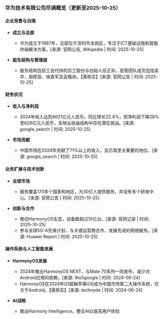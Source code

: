 ### 华为技术有限公司尽调概览（更新至2025-10-25）

#### 企业背景与治理

- **成立与总部**
  - 华为成立于1987年，总部位于深圳市龙岗区，专注于ICT基础设施和智能终端解决方案。[来源: 官网公告, Wikipedia | 时间: 2025-10-25]

- **股东结构与管理层**
  - 股东结构包括工会代持的员工股份与创始人任正非。高管团队成员包括梁华、胡厚崑、徐直军及孟晚舟。【需核实】[来源: 官网公告 | 时间: 2025-10-25]

#### 财务状况

- **收入与净利润**
  - 2024年收入达到8621亿元人民币，同比增长22.4%，但净利润下降28%至626亿元人民币，反映出收益结构中存在潜在挑战。[来源: google_search | 时间: 2025-10-25]

- **市场贡献**
  - 中国市场在2024年贡献了71%以上的收入，显示其至关重要的地位。[来源: google_search | 时间: 2025-10-25]

#### 业务扩展与技术创新

- **全球市场**
  - 服务覆盖170多个国家和地区，为30亿人提供服务，并设有多个研发中心。[来源: 官网公告 | 时间: 2025-10-25]

- **创新与合作**
  - 推动HarmonyOS生态，设备数超过10亿台。[来源: 官网记录 | 时间: 2025-10-25]
  - 参与全球5G-A先锋计划，与关键运营商合作，发展先进的网络服务。[来源: Huawei Report | 时间: 2025-10-25]

#### 操作系统与人工智能发展

- **HarmonyOS发展**
  - 2024年推出HarmonyOS NEXT，与Mate 70系列一同发布，减少对Android应用的依赖。[来源: 9to5google | 时间: 2024-06-24]
  - HarmonyOS在2024年Q1超越苹果iOS成为中国市场第二大操作系统，仅次于Android。【需核实】[来源: technode | 时间: 2024-06-24]

- **AI战略**
  - 推出Harmony Intelligence，整合AI以提高用户体验